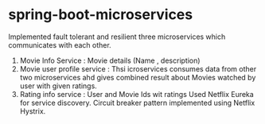 # spring-boot-microservices

Implemented fault tolerant and resilient three microservices which communicates with each other. 
1. Movie Info Service : Movie details (Name , description)
2. Movie user profile service : Thsi icroservices consumes data from other two microservices ahd gives combined result about Movies watched by user with given ratings.
3. Rating info service : User and Movie Ids wit ratings
Used Netflix Eureka for service discovery.
Circuit breaker pattern implemented using Netflix Hystrix.
